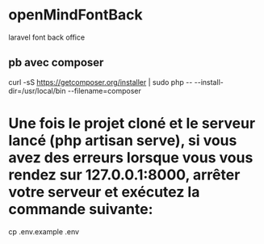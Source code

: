 # openMindFontBack
laravel font back office

## pb avec composer 

curl -sS https://getcomposer.org/installer | sudo php -- --install-dir=/usr/local/bin --filename=composer


# Une fois le projet cloné et le serveur lancé (php artisan serve), si vous avez des erreurs lorsque vous vous rendez sur 127.0.0.1:8000, arrêter votre serveur et exécutez la commande suivante:
cp .env.example .env 


